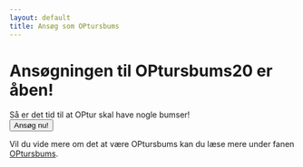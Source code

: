 ```yaml
---
layout: default
title: Ansøg som OPtursbums
---
```

<h1>Ansøgningen til OPtursbums20 er åben!</h1>

<p>
	Så er det tid til at OPtur skal have nogle bumser!<br/>
  	<a style="text-align: center;" href="https://goo.gl/forms/TkZaRjAOHWhPyznG2?fbclid=IwAR2tNnAqrp-6JVSoF5BChst74biDddpQeXcvdZZ225vxZrm3dCpcljhiX7w">
  	<button class="applyBtn">Ansøg nu! </button></a>

</p>

<p>
	Vil du vide mere om det at være OPtursbums kan du læse mere under fanen <a href="https://blivawesome.dk/optursbums.html">OPtursbums</a>.
</p>
